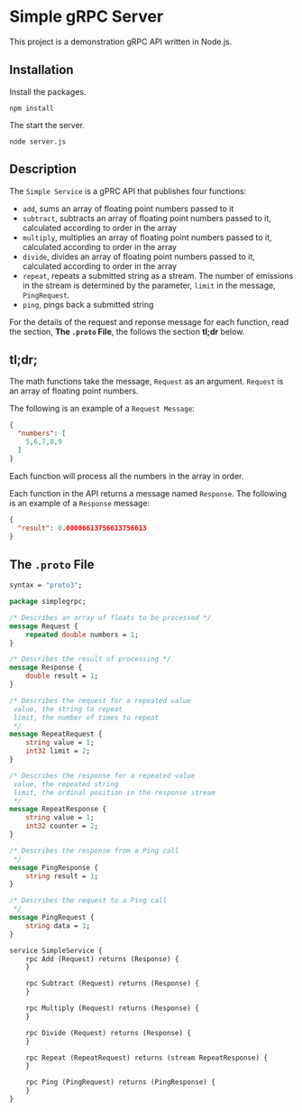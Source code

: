 # Simple gRPC Server

This project is a demonstration gRPC API written in Node.js.

## Installation

Install the packages.

`npm install`

The start the server.

`node server.js`

## Description

The `Simple Service` is a gPRC API that publishes four functions:

* `add`, sums an array of floating point numbers passed to it
* `subtract`, subtracts an array of floating point numbers passed to it, calculated according to order in the array
* `multiply`, multiplies an array of floating point numbers passed to it, calculated according to order in the array
* `divide`, divides an array of floating point numbers passed to it, calculated according to order in the array
* `repeat`, repeats a submitted string as a stream. The number of emissions in the stream is determined by the parameter, `limit` in the message, `PingRequest`.
* `ping`, pings back a submitted string 

For the details of the request and reponse message for each function, read the section, **The `.proto` File**, the follows the section **tl;dr** below.

## tl;dr;

The math functions take the message, `Request` as an argument. `Request` is
an array of floating point numbers.
 
The following is an example of a `Request Message`:

```json
{
  "numbers": [
    5,6,7,8,9
  ]
}
```
 
Each function will process all the numbers in the array in order.

Each function in the API returns a message named `Response`. The following is an example of a 
`Response` message:

```json
{
  "result": 0.00006613756613756613
}
```

## The `.proto` File

```proto
syntax = "proto3";

package simplegrpc;

/* Describes an array of floats to be processed */
message Request {
    repeated double numbers = 1;
}

/* Describes the result of processing */
message Response {
    double result = 1;
}

/* Describes the request for a repeated value
 value, the string to repeat
 limit, the number of times to repeat
 */
message RepeatRequest {
    string value = 1;
    int32 limit = 2;
}

/* Describes the response for a repeated value
 value, the repeated string
 limit, the ordinal position in the response stream
 */
message RepeatResponse {
    string value = 1;
    int32 counter = 2;
}

/* Describes the response from a Ping call
 */
message PingResponse {
    string result = 1;
}

/* Describes the request to a Ping call
 */
message PingRequest {
    string data = 1;
}

service SimpleService {
    rpc Add (Request) returns (Response) {
    }

    rpc Subtract (Request) returns (Response) {
    }

    rpc Multiply (Request) returns (Response) {
    }

    rpc Divide (Request) returns (Response) {
    }

    rpc Repeat (RepeatRequest) returns (stream RepeatResponse) {
    }

    rpc Ping (PingRequest) returns (PingResponse) {
    }
}
```

